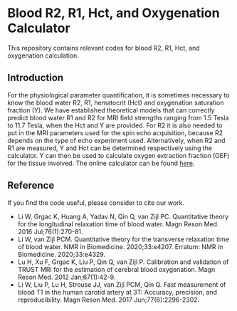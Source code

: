 # Blood R2, R1, Hct, and Oxygenation Calculator
This repository contains relevant codes for blood R2, R1, Hct, and oxygenation calculation.

## Introduction
For the physiological parameter quantification, it is sometimes necessary to know the blood water R2, R1, hematocrit (Hct) and oxygenation saturation fraction (Y). We have established theoretical models that can correctly predict blood water R1 and R2 for MRI field strengths ranging from 1.5 Tesla to 11.7 Tesla, when the Hct and Y are provided. For R2 it is also needed to put in the MRI parameters used for the spin echo acquisition, because R2 depends on the type of echo experiment used. Alternatively, when R2 and R1 are measured, Y and Hct can be determined respectively using the calculator. Y can then be used to calculate oxygen extraction fraction (OEF) for the tissue involved. The online calculator can be found [here](https://godzilla.kennedykrieger.org/cgi-bin//bloodT2T1_cal.pl).

## Reference
If you find the code useful, please consider to cite our work.
* Li W, Grgac K, Huang A, Yadav N, Qin Q, van Zijl PC. Quantitative theory for the longitudinal relaxation time of blood water. Magn Reson Med. 2016 Jul;76(1):270-81.
* Li W, van Zijl PCM. Quantitative theory for the transverse relaxation time of blood water. NMR in Biomedicine. 2020;33:e4207. Erratum: NMR in Biomedicine. 2020;33:e4329.
* Lu H, Xu F, Grgac K, Liu P, Qin Q, van Zijl P. Calibration and validation of TRUST MRI for the estimation of cerebral blood oxygenation. Magn Reson Med. 2012 Jan;67(1):42-9.
* Li W, Liu P, Lu H, Strouse JJ, van Zijl PCM, Qin Q. Fast measurement of blood T1 in the human carotid artery at 3T: Accuracy, precision, and reproducibility. Magn Reson Med. 2017 Jun;77(6):2296-2302.
